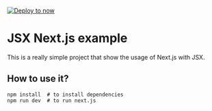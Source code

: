 [![Deploy to now](https://deploy.now.sh/static/button.svg)](https://deploy.now.sh/?repo=https://github.com/zeit/next.js/tree/master/examples/with-jsx)
# JSX Next.js example  
This is a really simple project that show the usage of Next.js with JSX.  

## How to use it?  
```
npm install  # to install dependencies
npm run dev  # to run next.js  
```